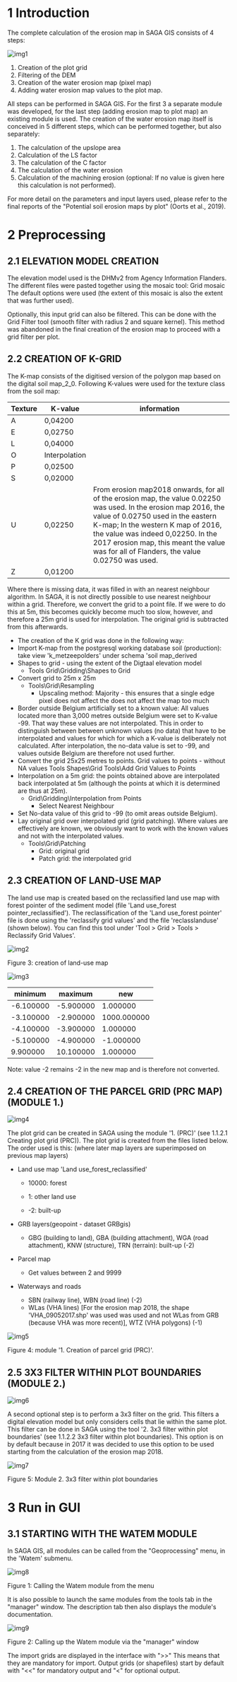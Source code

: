 # 1 Introduction

The complete calculation of the erosion map in SAGA GIS consists of 4 steps:

![img1](/img/erosiekaart-img1.png)

1. Creation of the plot grid
2. Filtering of the DEM
3. Creation of the water erosion map (pixel map)
4. Adding water erosion map values to the plot map.

All steps can be performed in SAGA GIS. For the first 3 a separate module was 
developed, for the last step (adding erosion map to plot map) an existing 
module is used.
The creation of the water erosion map itself is conceived in 5 different steps, which can be performed together, but also separately:

1. The calculation of the upslope area
2. Calculation of the LS factor
3. The calculation of the C factor
4. The calculation of the water erosion
5. Calculation of the machining erosion (optional: If no value is given here this calculation is not performed).

For more detail on the parameters and input layers used, please refer to the 
final reports of the "Potential soil erosion maps by plot" (Oorts et al., 2019).

# 2 Preprocessing

## 2.1 ELEVATION MODEL CREATION

The elevation model used is the DHMv2 from Agency Information Flanders. The different 
files were pasted together using the mosaic tool: Grid mosaic
The default options were used (the extent of this mosaic is also the extent that was further 
used).

Optionally, this input grid can also be filtered. This can be done with the Grid Filter tool 
(smooth filter with radius 2 and square kernel). This method was abandoned in the final creation 
of the erosion map to proceed with a grid filter per plot.

## 2.2 CREATION OF K-GRID

The K-map consists of the digitised version of the polygon map based on the digital 
soil map_2_0. Following K-values were used for the texture class from the soil map:

| Texture | K-value       | information                                                  |
| ------- | ------------- | ------------------------------------------------------------ |
| A       | 0,04200       |                                                              |
| E       | 0,02750       |                                                              |
| L       | 0,04000       |                                                              |
| O       | Interpolation |                                                              |
| P       | 0,02500       |                                                              |
| S       | 0,02000       |                                                              |
| U       | 0,02250       | From erosion map2018 onwards, for all of the erosion map, the value 0.02250 was used. In the erosion map 2016, the value of 0.02750 used in the eastern K-map; In the western K map of 2016, the value was indeed 0,02250. In the 2017 erosion map, this meant the value was for all of Flanders, the value 0.02750 was used. |
| Z       | 0,01200       |                                                              |

Where there is missing data, it was filled in with an nearest neighbour algorithm.
In SAGA, it is not directly possible to use nearest neighbour within a grid. 
Therefore, we convert the grid to a point file. If we were to do this at 5m, this becomes 
quickly become much too slow, however, and therefore a 25m grid is used for interpolation. The 
original grid is subtracted from this afterwards.

- The creation of the K grid was done in the following way:
- Import K-map from the postgresql working database soil (production): take view 
  'k_metzeepolders' under schema 'soil map_derived
- Shapes to grid - using the extent of the Digtaal elevation model
  - Tools Grid\Gridding\Shapes to Grid
- Convert grid to 25m x 25m
  - Tools\Grid\Resampling
    - Upscaling method: Majority - this ensures that a single edge pixel does not affect the 
      does not affect the map too much
- Border outside Belgium artificially set to a known value: All values located more 
  than 3,000 metres outside Belgium were set to K-value -99. That way 
  these values are not interpolated. This in order to distinguish between 
  between unknown values (no data) that have to be interpolated and values for which 
  for which a K-value is deliberately not calculated. After interpolation, the no-data 
  value is set to -99, and values outside Belgium are therefore not used further.
- Convert the grid 25x25 metres to points. Grid values to points - without NA values
  Tools Shapes\Grid Tools\Add Grid Values to Points
- Interpolation on a 5m grid: the points obtained above are interpolated back 
  interpolated at 5m (although the points at which it is determined are thus at 25m).
  - Grid\Gridding\Interpolation from Points 
    - Select Nearest Neighbour
- Set No-data value of this grid to -99 (to omit areas outside Belgium).
- Lay original grid over interpolated grid (grid patching). Where values are effectively 
  are known, we obviously want to work with the known values and not with the 
  interpolated values.
  - Tools\Grid\Patching
    - Grid: original grid
    - Patch grid: the interpolated grid

## 2.3 CREATION OF LAND-USE MAP

The land use map is created based on the reclassified land use map with 
forest pointer of the sediment model (file 'Land use_forest pointer_reclassified'). The 
reclassification of the 'Land use_forest pointer' file is done using the 'reclassify grid 
values' and the file 'reclasslanduse' (shown below). You can find this tool under 'Tool > 
Grid > Tools > Reclassify Grid Values'.

![img2](/img/erosiekaart-img2.png)

Figure 3: creation of land-use map

![img3](/img/erosiekaart-img3.png)

| minimum   | maximum   | new         |
| --------- | --------- | ----------- |
| -6.100000 | -5.900000 | 1.000000    |
| -3.100000 | -2.900000 | 1000.000000 |
| -4.100000 | -3.900000 | 1.000000    |
| -5.100000 | -4.900000 | -1.000000   |
| 9.900000  | 10.100000 | 1.000000    |

Note: value -2 remains -2 in the new map and is therefore not converted.

## 2.4 CREATION OF THE PARCEL GRID (PRC MAP) (MODULE 1.)

![img4](/img/erosiekaart-img4.png)

The plot grid can be created in SAGA using the module '1. 
(PRC)' (see 1.1.2.1 Creating plot grid (PRC)).
The plot grid is created from the files listed below. The 
order used is this: (where later map layers are superimposed on previous map layers)

- Land use map 'Land use_forest_reclassified' 

  - 10000: forest

  - 1: other land use

  - -2: built-up 

- GRB layers(geopoint - dataset GRBgis)

  - GBG (building to land), GBA (building attachment), WGA (road attachment), 
    KNW (structure), TRN (terrain): built-up (-2)

- Parcel map

  - Get values between 2 and 9999

- Waterways and roads

  - SBN (railway line), WBN (road line) (-2)
  - WLas (VHA lines) [For the erosion map 2018, the shape 'VHA_09052017.shp' was used 
    was used and not WLas from GRB (because VHA was more recent)], WTZ (VHA polygons) 
    (-1)

![img5](/img/erosiekaart-img5.png)

Figure 4: module '1. Creation of parcel grid (PRC)'.

## 2.5 3X3 FILTER WITHIN PLOT BOUNDARIES (MODULE 2.)

![img6](/img/erosiekaart-img6.png)

A second optional step is to perform a 3x3 filter on the grid. This filters a digital elevation model but only considers cells that lie within the same plot. This filter can be done in SAGA using the tool '2. 3x3 filter within plot boundaries' (see 1.1.2.2 3x3 filter within plot boundaries). This option is on by default because in 2017 it was decided to use this option to be used starting from the calculation of the erosion map 2018.

![img7](/img/erosiekaart-img7.png)

Figure 5: Module 2. 3x3 filter within plot boundaries

# 3 Run in GUI

## 3.1 STARTING WITH THE WATEM MODULE

In SAGA GIS, all modules can be called from the "Geoprocessing" menu, in the 'Watem' submenu.

![img8](/img/erosiekaart-img8.png)

Figure 1: Calling the Watem module from the menu

It is also possible to launch the same modules from the tools tab in the "manager" window. The description tab then also displays the module's documentation.

![img9](/img/erosiekaart-img9.png)

Figure 2: Calling up the Watem module via the "manager" window

The import grids are displayed in the interface with ">>" This means that they are mandatory for import. Output grids (or shapefiles) start by default with "<<" for mandatory output and "<" for optional output.
